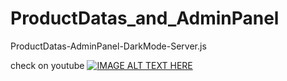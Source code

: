 # ProductDatas_and_AdminPanel
ProductDatas-AdminPanel-DarkMode-Server.js

check on youtube
[![IMAGE ALT TEXT HERE](https://img.youtube.com/vi/TqtpIsrgKGI/0.jpg)](https://www.youtube.com/watch?v=TqtpIsrgKGI)
